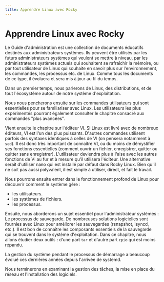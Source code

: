 ```yaml
---
title: Apprendre Linux avec Rocky
---
```


# Apprendre Linux avec Rocky

Le Guide d'administration est une collection de documents éducatifs destinés aux administrateurs systèmes. Ils peuvent être utilisés par les futurs administrateurs systèmes qui veulent se mettre à niveau, par les administrateurs systèmes actuels qui souhaitent se rafraîchir la mémoire, ou par tout utilisateur de Linux qui souhaite en savoir plus sur l'environnement, les commandes, les processus etc. de Linux. Comme tous les documents de ce type, il évoluera et sera mis à jour au fil du temps.

Dans un premier temps, nous parlerons de Linux, des distributions, et de tout l'écosystème autour de notre système d'exploitation.

Nous nous pencherons ensuite sur les commandes utilisateurs qui sont essentielles pour se familiariser avec Linux. Les utilisateurs les plus expérimentés pourront également consulter le chapitre consacré aux commandes "plus avancées".

Vient ensuite le chapitre sur l'éditeur VI. Si Linux est livré avec de nombreux éditeurs, VI est l'un des plus puissants. D'autres commandes utilisent parfois des syntaxes identiques à celles de VI (on pensera notamment à `sed`). Il est donc très important de connaître VI, ou du moins de démystifier ses fonctions essentielles (comment ouvrir un fichier, enregistrer, quitter ou quitter sans enregistrer). L'utilisateur deviendra plus à l'aise avec les autres fonctions de VI au fur et à mesure qu'il utilisera l'éditeur. Une alternative serait d'utiliser nano qui est installé par défaut dans Rocky Linux. Bien qu'il ne soit pas aussi polyvalent, il est simple à utiliser, direct, et fait le travail.

Nous pourrons ensuite entrer dans le fonctionnement profond de Linux pour découvrir comment le système gère :

* les utilisateurs.
* les systèmes de fichiers.
* les processus.

Ensuite, nous aborderons un sujet essentiel pour l'administrateur systèmes : Le processus de sauvegarde. De nombreuses solutions logicielles sont fournies avec Linux pour améliorer les sauvegardes (rsnapshot, lsyncd, etc.). Il est bon de connaître les composants essentiels de la sauvegarde qui se trouvent dans le système d'exploitation. Dans ce chapitre, nous allons étudier deux outils : d'une part `tar` et d'autre part `cpio` qui est moins répandu.

La gestion du système pendant le processus de démarrage a beaucoup évolué ces dernières années depuis l'arrivée de systemd.


Nous terminerons en examinant la gestion des tâches, la mise en place du réseau et l'installation des logiciels.

